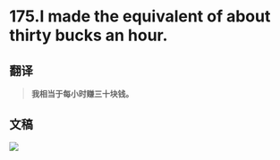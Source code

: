 # 175.I made the equivalent of about thirty bucks an hour. 

## 翻译

> **我相当于每小时赚三十块钱。**

## 文稿

![](https://cdn.jsdelivr.net/gh/imtianx/speaking180/img/175.jpg)

